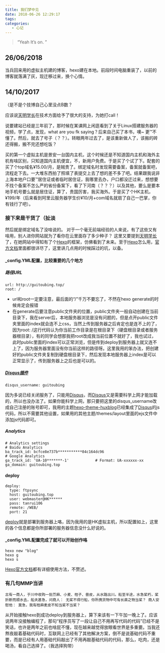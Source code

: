 ```yaml
---
title: 我们梦中见
date: 2018-06-26 12:29:17
tags: 
categories: 
   - 心记
---
```


> “Yeah It’s on. ”

## 26/06/2018

当兵回来用的虚拟主机建的博客，hexo建在本地。前段时间电脑重装了，以前的博客就落满了灰，现迁移过来，换个心情。

## 14/10/2017

（是不是个技博自己心里没点B数？

<!-- more -->

应该说[天明学长](http://donggu.me/)在技术方面给予了很大的支持，为她打call！

说要建站已经是三年前了，那时候在某课网上闲逛看到了关于Linux搭建服务器的视频，学了点，发现，what are you fk saying？后来自己买了本书，噢~ 更™不懂了。然后，就去了号子（？？）。转眼两年过去了，是该重新做人了，该搬的砖还得搬，搬不完还想吃饭？

买的第一个虚拟主机是景安一台国内主机，这个时候还是不知道国内主机和海外主机有啥区别，只知道国内主机便宜，不，新用户免费。于是买了个试了下。配套的买了个top域名¥15.00/月，是贼贵了。绑定域名时发现需要备案，备案就备案吧，流程走下去。一大堆东西拍了照填了表提交上去了想的差不多了吧。结果跟我说非上海本地户口要™居住证或者临时居住证，我哪里去办，户口都没迁过来，想想要不找个备案不怎么严的省份备案下，看了下河南（？？？）以及其他，要么是要本地手机号要么就是居住证，算了，贵国厉害，我买海外。于是买了个HK主机，¥199/年（后来看到阿里云服务器学生价¥10/月+com域名就扇了自己一巴掌，你有钱行了吧）。

### 接下来是干货了（扯淡

然后就是绑定域名了没啥说的。 对于一个毫无前端经验的人来说，有了这些又有啥用，别人进你网站就为了看你在云里面存了多少种子？ 这里又要提到[天明学长](http://donggu.me/)了，在她网站中得知有了个[Hexo](https://hexo.io/)的框架，仿佛看到了未来。至于[Hexo](https://hexo.io/)怎么用，[官方文档](https://hexo.io/zh-cn/docs/index.html)里面都很详尽了，这里讲几点用的时候踩过的坑，以备。

#### _config.YML配置，比较重要的几个地方

##### 路径URL

```
url: http://guitoubing.top/
root: /
```

- url和root一定要注意，最后面的“/”千万不要忘了，不然在hexo generate的时候肯定会报错
- 在generate后要注意public文件夹的位置，public文件夹一般自动创建在当前目录下，我在server后，本地服务器浏览是没有问题的，但是点开public文件夹里面的index就会连不上css，当然上传到服务器之后肯定也是连不上的了，因为root: /这行代码认为你当前工作目录是在根目录下（硬盘根目录或者服务器根目录），有的同学会想那我把root改成我当前位置不就好了，我也试过，此时public里面的index可以正常浏览，但是传到deploy到服务器上就又连不上了，因为服务器里面没有你当前这样的路径呀。这里我用的笨办法，把创建好的public文件夹复制到硬盘根目录下，然后发现本地服务器上index是可以正常显示了，传到服务器上之后也是可以的。

##### [Disqus插件](https://disqus.com/)

```
disqus_username: guitoubing
```

因为多说已经关闭服务了，只能用[Disqus](https://disqus.com/)，而[Disqus](https://disqus.com/)又是需要科学上网才能加载的，所以也没办法了。如果你能科学上网，那只要把这里的disqus_username改成自己注册的账号即可，我用的主题[hexo-theme-huxblog](https://github.com/kaijun/hexo-theme-huxblog/)已经集成了[Disqus](https://disqus.com/)的js代码，所以不需要其他设置，如果用的其他主题/themes/layout里面的ejs文件中添加js代码即可。 

##### Analytics

```
# Analytics settings
# Baidu Analytics
ba_track_id: bcfce8e737b***********04c164dc96
# Google Analytics
ga_track_id: 'UA-10*******-1'            # Format: UA-xxxxxx-xx
ga_domain: guitoubing.top
```

#### deploy

```
deploy:
  type: ftpsync
  host: guitoubing.top
  user: webmaster@HK******
  pass: tanrui106
  remote: /WEB/
  port: 21
```

[deploy](https://hexo.io/zh-cn/docs/deployment.html)就是部署到服务器上咯，因为我用的是HK虚拟主机，所以配置如上，这里的各个信息都是你所部署的服务器信息没什么好说的。

#### _config.YML配置完成了就可以开始创作咯

```
hexo new "blog" 
hexo g
hexo s
```

[Hexo官方文档](https://hexo.io/zh-cn/docs/)都有详细使用方法，不赘述。

### 有几句MMP当讲

```
古有一商人，于川中收购一批苎麻、小麦、桔子、兽皮，从水路出川。船至半途，水急桨朽，桨折断而顺水去，船夫甚急，问商人： 无桨不得行船，你所携货物中可有长直之物当桨？ 商人安慰他： 莫急，我有桔麻麦皮不知当桨不当桨？
```

从开始接触hexo到成功deploy到服务器上，算下来该有一下午加一晚上了。应该说两年没接触编程了，那句“程序员写了一段让自己不用再写代码的代码”已经不是笑话，也许是两年之前也啥屁不懂，现在越来越觉得放眼看世界是多重要。当我还熬夜敲着基础代码时，互联网上已经有了其他解决方案，倒不是说基础代码不重要，而是已经有人用基础代码敲出了不用再敲基础代码的代码，那么，吃肉，还是喝汤，看自己选择了。（我选择狗带）



